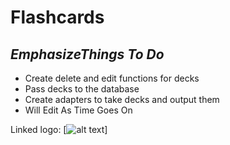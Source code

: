 # Flashcards
## *Emphasize*_Things To Do_
- Create delete and edit functions for decks
- Pass decks to the database
- Create adapters to take decks and output them
- Will Edit As Time Goes On

Linked logo: [![alt text](/Flash_series_logo.png)]
